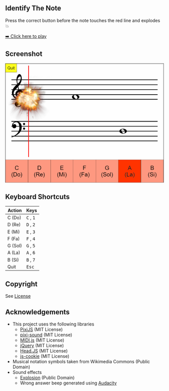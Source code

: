 ## Identify The Note

Press the correct button before the note touches the red line and explodes :boom:

[:arrow_right: Click here to play](https://lzh9102.github.io/IdentifyTheNote)

## Screenshot

![screenshot](screenshot.png)

## Keyboard Shortcuts

| Action | Keys                        |
| ------ | --------------------------- |
| C (Do) | <kbd>C</kbd> , <kbd>1</kbd> |
| D (Re) | <kbd>D</kbd> , <kbd>2</kbd> |
| E (Mi) | <kbd>E</kbd> , <kbd>3</kbd> |
| F (Fa) | <kbd>F</kbd> , <kbd>4</kbd> |
| G (Sol)| <kbd>G</kbd> , <kbd>5</kbd> |
| A (La) | <kbd>A</kbd> , <kbd>6</kbd> |
| B (Si) | <kbd>B</kbd> , <kbd>7</kbd> |
| Quit   | <kbd>Esc</kbd>              |

## Copyright

See [License](LICENSE.txt)

## Acknowledgements

- This project uses the following libraries
    * [PixiJS](http://www.pixijs.com/) (MIT License)
    * [pixi-sound](https://github.com/pixijs/pixi-sound) (MIT License)
    * [MIDI.js](https://github.com/mudcube/MIDI.js/) (MIT License)
    * [jQuery](https://jquery.com/) (MIT License)
    * [Head.JS](https://github.com/headjs/headjs) (MIT License)
    * [js-cookie](https://github.com/js-cookie/js-cookie) (MIT License)
- Musical notation symbols taken from Wikimedia Commons (Public Domain)
- Sound effects
    * [Explosion](https://freesound.org/people/cydon/sounds/268557/) (Public
      Domain)
    * Wrong answer beep generated using [Audacity](https://www.audacityteam.org/)
